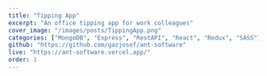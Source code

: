 ```yaml
---
title: "Tipping App"
excerpt: "An office tipping app for work colleagues"
cover_image: "/images/posts/TippingApp.png"
categories: ["MongoDB", "Express", "RestAPI", "React", "Redux", "SASS"]
github: "https://github.com/gazjosef/ant-software"
live: "https://ant-software.vercel.app/"
order: 1
---
```

